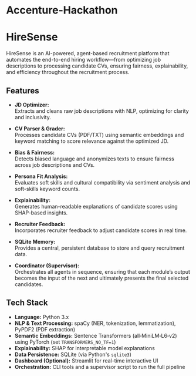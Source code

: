 # Accenture-Hackathon
# HireSense

HireSense is an AI-powered, agent-based recruitment platform that automates the end-to-end hiring workflow—from optimizing job descriptions to processing candidate CVs, ensuring fairness, explainability, and efficiency throughout the recruitment process.

## Features

- **JD Optimizer:**  
  Extracts and cleans raw job descriptions with NLP, optimizing for clarity and inclusivity.

- **CV Parser & Grader:**  
  Processes candidate CVs (PDF/TXT) using semantic embeddings and keyword matching to score relevance against the optimized JD.

- **Bias & Fairness:**  
  Detects biased language and anonymizes texts to ensure fairness across job descriptions and CVs.

- **Persona Fit Analysis:**  
  Evaluates soft skills and cultural compatibility via sentiment analysis and soft-skills keyword counts.

- **Explainability:**  
  Generates human-readable explanations of candidate scores using SHAP-based insights.

- **Recruiter Feedback:**  
  Incorporates recruiter feedback to adjust candidate scores in real time.

- **SQLite Memory:**  
  Provides a central, persistent database to store and query recruitment data.

- **Coordinator (Supervisor):**  
  Orchestrates all agents in sequence, ensuring that each module’s output becomes the input of the next and ultimately presents the final selected candidates.

## Tech Stack

- **Language:** Python 3.x  
- **NLP & Text Processing:** spaCy (NER, tokenization, lemmatization), PyPDF2 (PDF extraction)  
- **Semantic Embeddings:** Sentence Transformers (all‑MiniLM‑L6‑v2) using PyTorch (set `TRANSFORMERS_NO_TF=1`)  
- **Explainability:** SHAP for interpretable model explanations  
- **Data Persistence:** SQLite (via Python's `sqlite3`)  
- **Dashboard (Optional):** Streamlit for real-time interactive UI  
- **Orchestration:** CLI tools and a supervisor script to run the full pipeline

